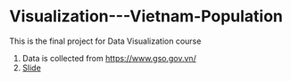 # Visualization---Vietnam-Population
This is the final project for Data Visualization course

1. Data is collected from https://www.gso.gov.vn/ 
2. [Slide](https://docs.google.com/presentation/d/1iF8IluzbqEJLVe6b3MhfThEvvCubXAOjJR-lFJqfw8g/edit#slide=id.p)

